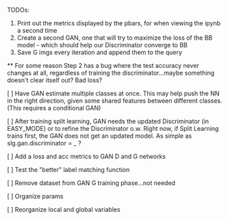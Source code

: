 TODOs:

1. Print out the metrics displayed by the pbars, for when viewing the ipynb a second time
2. Create a second GAN, one that will try to maximize the loss of the BB model - which should
help our Discriminator converge to BB
3. Save G imgs every iteration and append them to the query

** For some reason Step 2 has a bug where the test accuracy never changes at all, regardless
of training the discriminator...maybe something doesn't clear itself out? Bad loss?


[ ] Have GAN estimate multiple classes at once. This may help push the NN in the right direction,
given some shared features between different classes. (This requires a conditional GAN)

[ ] After training split learning, GAN needs the updated Discriminator (in EASY_MODE) or to refine the Discriminator o.w.
Right now, if Split Learning trains first, the GAN does not get an updated model. As simple as slg.gan.discriminator = _ ?

[ ] Add a loss and acc metrics to GAN D and G networks

[ ] Test the "better" label matching function

[ ] Remove dataset from GAN G training phase...not needed

[ ] Organize params

[ ] Reorganize local and global variables